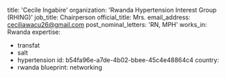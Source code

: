 title: 'Cecile Ingabire'
organization: 'Rwanda Hypertension Interest Group (RHING)'
job_title: Chairperson
official_title: Mrs.
email_address: ceciliawacu26@gmail.com
post_nominal_letters: 'RN, MPH'
works_in: Rwanda
expertise:
  - transfat
  - salt
  - hypertension
id: b54fa96e-a7de-4b02-bbee-45c4e48864c4
country:
  - rwanda
blueprint: networking
